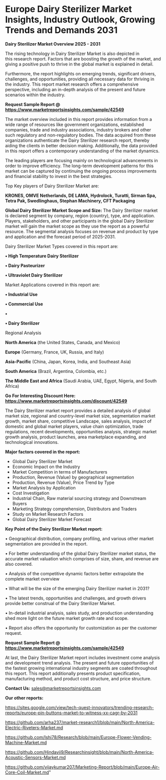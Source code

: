 # Europe Dairy Sterilizer Market Insights, Industry Outlook, Growing Trends and Demands 2031

<Strong> Dairy Sterilizer Market Overview 2025 - 2031</strong>

The rising technology in Dairy Sterilizer Market is also depicted in this research report. Factors that are boosting the growth of the market, and giving a positive push to thrive in the global market is explained in detail.

Furthermore, the report highlights on emerging trends, significant drivers, challenges, and opportunities, providing all necessary data for thriving in the industry. This report market research offers a comprehensive perspective, including an in-depth analysis of the present and future scenarios within the industry.

<strong>Request Sample Report @ <a href=https://www.marketreportsinsights.com/sample/42549>https://www.marketreportsinsights.com/sample/42549</a></strong>

The market overview included in this report provides information from a wide range of resources like government organizations, established companies, trade and industry associations, industry brokers and other such regulatory and non-regulatory bodies. The data acquired from these organizations authenticate the Dairy Sterilizer research report, thereby aiding the clients in better decision making. Additionally, the data provided in this report offers a contemporary understanding of the market dynamics.

The leading players are focusing mainly on technological advancements in order to improve efficiency. The long-term development patterns for this market can be captured by continuing the ongoing process improvements and financial stability to invest in the best strategies.

Top Key players of Dairy Sterilizer Market are:

<strong>KRONES, OMVE Netherlands, DE LAMA, Hydrolock, Turatti, Sirman Spa, Tetra Pak, Swedlinghaus, Stephan Machinery, CFT Packaging</strong>

<strong><b>Global Dairy Sterilizer Market Scope and Size:</b></strong>
The Dairy Sterilizer market is declared segment by company, region (country), type, and application. Players, stakeholders, and other participants in the global Dairy Sterilizer market will gain the market scope as they use the report as a powerful resource. The segmental analysis focuses on revenue and product by type and application and the forecast period of 2025-2031.

Dairy Sterilizer Market Types covered in this report are:

<strong>•  High Temperature Dairy Sterilizer

•  Dairy Pasteurizer

•  Ultraviolet Dairy Sterilizer</strong>

Market Applications covered in this report are:

<strong>•  Industrial Use

•  Commercial Use

•  

•  Dairy Sterilizer</strong> 

Regional Analysis

<strong>North America</strong> (the United States, Canada, and Mexico)

<strong>Europe</strong> (Germany, France, UK, Russia, and Italy)

<strong>Asia-Pacific</strong> (China, Japan, Korea, India, and Southeast Asia)

<strong>South America</strong> (Brazil, Argentina, Colombia, etc.)

<strong>The Middle East and Africa</strong> (Saudi Arabia, UAE, Egypt, Nigeria, and South Africa)

<strong>Go For Interesting Discount Here: <a href=https://www.marketreportsinsights.com/discount/42549>https://www.marketreportsinsights.com/discount/42549</a></strong>

The Dairy Sterilizer market report provides a detailed analysis of global market size, regional and country-level market size, segmentation market growth, market share, competitive Landscape, sales analysis, impact of domestic and global market players, value chain optimization, trade regulations, recent developments, opportunities analysis, strategic market growth analysis, product launches, area marketplace expanding, and technological innovations.

<strong><b>Major factors covered in the report:</b></strong>
<ul>
  <li>Global Dairy Sterilizer Market </li>
  <li>Economic Impact on the Industry</li>
  <li>Market Competition in terms of Manufacturers</li>
  <li>Production, Revenue (Value) by geographical segmentation</li>
  <li>Production, Revenue (Value), Price Trend by Type</li>
  <li>Market Analysis by Application</li>
  <li>Cost Investigation</li>
  <li>Industrial Chain, Raw material sourcing strategy and Downstream Buyers</li>
  <li>Marketing Strategy comprehension, Distributors and Traders</li>
  <li>Study on Market Research Factors</li>
  <li>Global Dairy Sterilizer Market Forecast</li>
</ul>

<strong><b>Key Point of the Dairy Sterilizer Market report:</b></strong>

• Geographical distribution, company profiling, and various other market segmentation are provided in the report.

• For better understanding of the global Dairy Sterilizer market status, the accurate market valuation which comprises of size, share, and revenue are also covered.

• Analysis of the competitive dynamic factors better extrapolate the complete market overview

• What will be the size of the emerging Dairy Sterilizer market in 2031?

• The latest trends, opportunities and challenges, and growth drivers provide better construal of the Dairy Sterilizer Market.

• In-detail industrial analysis, sales study, and production understanding shed more light on the future market growth rate and scope.

• Report also offers the opportunity for customization as per the customer request.

<strong>Request Sample Report @ <a href=https://www.marketreportsinsights.com/sample/42549>https://www.marketreportsinsights.com/sample/42549</a></strong>

At last, the Dairy Sterilizer Market report includes investment come analysis and development trend analysis. The present and future opportunities of the fastest growing international industry segments are coated throughout this report. This report additionally presents product specification, manufacturing method, and product cost structure, and price structure.

<strong>Contact Us:</strong>
sales@marketreportsinsights.com

<strong>Our other reports:</strong>

<a href=https://sites.google.com/view/tech-quest-innovators/trending-research-reports/europe-pin-buttons-market-to-witness-xx-cagr-by-2031>https://sites.google.com/view/tech-quest-innovators/trending-research-reports/europe-pin-buttons-market-to-witness-xx-cagr-by-2031</a>

<a href=https://github.com/arha237/market-research1/blob/main/North-America-Electric-Riveters-Market.md>https://github.com/arha237/market-research1/blob/main/North-America-Electric-Riveters-Market.md</a>

<a href=https://github.com/Ishi78/Research/blob/main/Europe-Flower-Vending-Machine-Market.md>https://github.com/Ishi78/Research/blob/main/Europe-Flower-Vending-Machine-Market.md</a>

<a href=https://github.com/Hindavii9/Researchinsight/blob/main/North-America-Acoustic-Sensors-Market.md>https://github.com/Hindavii9/Researchinsight/blob/main/North-America-Acoustic-Sensors-Market.md</a>

<a href=https://github.com/vijaykumar207/Marketing-Report/blob/main/Europe-Air-Core-Coil-Market.md>https://github.com/vijaykumar207/Marketing-Report/blob/main/Europe-Air-Core-Coil-Market.md</a>"
